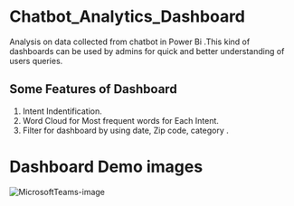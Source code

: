 # Chatbot_Analytics_Dashboard
Analysis on data collected from chatbot in Power Bi .This kind of dashboards can be used by admins for quick and better understanding of users queries.

## Some Features of Dashboard
1) Intent Indentification.
2) Word Cloud for Most frequent words for Each Intent.
3) Filter for dashboard by using date, Zip code, category .

# Dashboard Demo images
![MicrosoftTeams-image](https://user-images.githubusercontent.com/70212207/187897874-8d3e1429-ce78-4bf0-bde4-8810d9289397.png)

